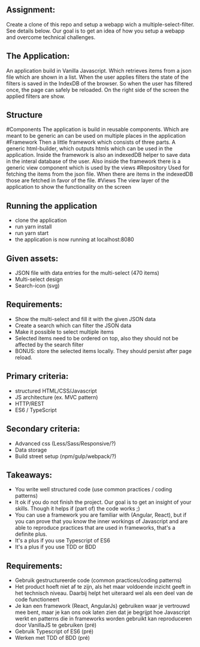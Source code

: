 
## Assignment:
Create a clone of this repo and setup a webapp wich a multiple-select-filter. See details below. Our goal is to get an idea of how you setup a webapp and overcome technical challenges.
## The Application:
An application build in Vanilla Javascript. Which retrieves items from a json file which are shown in a list. When the user applies filters the state of the filters is saved in the IndexDB of the browser. So when the user has filtered once, the page can safely be reloaded. On the right side of the screen the applied filters are show.

## Structure
#Components
The application is build in reusable components. Which are meant to be generic an can be used on multiple places in the application
#Framework
Then a little framework which consists of three parts.  A generic html-builder, which outputs htmls which can be used in the application.
Inside the framework is also an indexedDB helper to save data in the interal database of the user.
Also inside the framework there is a generic view component which is used by the views
#Repository
Used for fetching the items from the json file. When there are items in the indexedDB those are fetched in favor of the file.
#Views
The view layer of the application to show the functionality on the screen

## Running the application
* clone the application
* run yarn install
* run yarn start
* the application is now running at localhost:8080
## Given assets:
* JSON file with data entries for the multi-select (470 items)
* Multi-select design
* Search-icon (svg)

## Requirements:
* Show the multi-select and fill it with the given JSON data
* Create a search which can filter the JSON data
* Make it possible to select multiple items
* Selected items need to be ordered on top, also they should not be affected by the search filter
* BONUS: store the selected items locally. They should persist after page reload.

## Primary criteria:
* structured HTML/CSS/Javascript
* JS architecture (ex. MVC pattern)
* HTTP/REST
* ES6 / TypeScript

## Secondary criteria:
* Advanced css (Less/Sass/Responsive/?)
* Data storage
* Build street setup (npm/gulp/webpack/?)

## Takeaways:
* You write well structured code (use common practices / coding patterns)
* It ok if you do not finish the project. Our goal is to get an insight of your skills. Though it helps if (part of) the code works ;)
* You can use a framework you are familiar with (Angular, React), but if you can prove that you know the inner workings of Javascript and are able to reproduce practices that are used in frameworks, that's a definite plus.
* It's a plus if you use Typescript of ES6
* It's a plus if you use TDD or BDD


## Requirements:
* Gebruik gestructureerde code (common practices/coding patterns)
* Het product hoeft niet af te zijn, als het maar voldoende inzicht geeft in het technisch niveau. Daarbij helpt het uiteraard wel als een deel van de code functioneert
* Je kan een framework (React, AngularJs) gebruiken waar je vertrouwd mee bent, maar je kan ons ook laten zien dat je begrijpt hoe Javascript werkt en patterns die in frameworks worden gebruikt kan reproduceren door VanillaJS te gebruiken (pré)
* Gebruik Typescript of ES6 (pré)
* Werken met TDD of BDD (pré)
